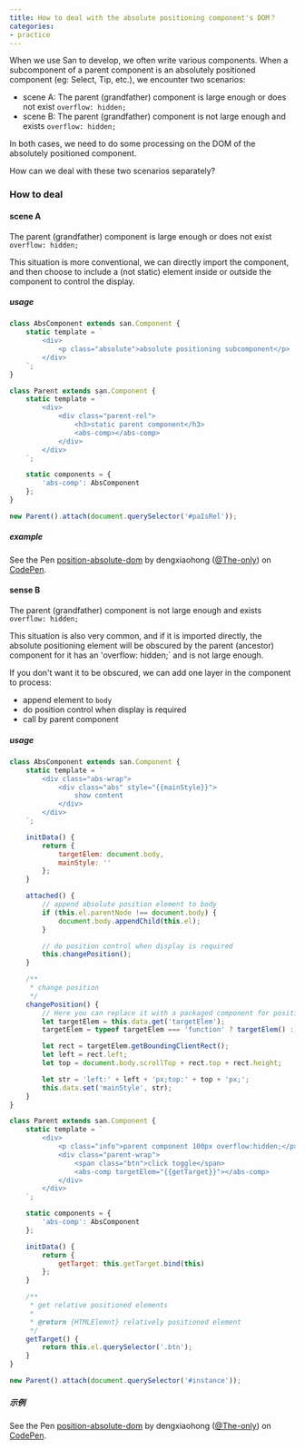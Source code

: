 ```yaml
---
title: How to deal with the absolute positioning component's DOM？
categories:
- practice
---
```


When we use San to develop, we often write various components. When a subcomponent of a parent component is an absolutely positioned component (eg: Select, Tip, etc.), we encounter two scenarios:

- scene A: The parent (grandfather) component is large enough or does not exist `overflow: hidden;`
- scene B: The parent (grandfather) component is not large enough and exists `overflow: hidden;`

In both cases, we need to do some processing on the DOM of the absolutely positioned component.

How can we deal with these two scenarios separately?

### How to deal

#### scene A
The parent (grandfather) component is large enough or does not exist `overflow: hidden;`

This situation is more conventional, we can directly import the component, and then choose to include a (not static) element inside or outside the component to control the display.

##### usage

```javascript
class AbsComponent extends san.Component {
    static template = `
        <div>
            <p class="absolute">absolute positioning subcomponent</p>
        </div>
    `;
}

class Parent extends san.Component {
    static template = `
        <div>
            <div class="parent-rel">
                <h3>static parent component</h3>
                <abs-comp></abs-comp>
            </div>
        </div>
    `;

    static components = {
        'abs-comp': AbsComponent
    };
}

new Parent().attach(document.querySelector('#paIsRel'));
```

##### example
<p
    data-height="365"
    data-theme-id="dark"
    data-slug-hash="EvbQQd"
    data-default-tab="js,result"
    data-user="The-only"
    data-embed-version="2"
    data-pen-title="position-absolute-dom"
    class="codepen">See the Pen
        <a href="https://codepen.io/The-only/pen/EvbQQd">position-absolute-dom</a>
        by dengxiaohong (<a href="https://codepen.io/The-only">@The-only</a>)
        on <a href="https://codepen.io">CodePen</a>.
</p>


#### sense B
The parent (grandfather) component is not large enough and exists `overflow: hidden;`

This situation is also very common, and if it is imported directly, the absolute positioning element will be obscured by the parent (ancestor) component for it has an 'overflow: hidden;` and is not large enough.

If you don't want it to be obscured, we can add one layer in the component to process:

- append element to `body`
- do position control when display is required
- call by parent component

##### usage
```javascript
class AbsComponent extends san.Component {
    static template = `
        <div class="abs-wrap">
            <div class="abs" style="{{mainStyle}}">
                show content
            </div>
        </div>
    `;

    initData() {
        return {
            targetElem: document.body,
            mainStyle: ''
        };
    }

    attached() {
        // append absolute position element to body
        if (this.el.parentNode !== document.body) {
            document.body.appendChild(this.el);
        }

        // do position control when display is required
        this.changePosition();
    }

    /**
     * change position
     */
    changePosition() {
        // Here you can replace it with a packaged component for position control
        let targetElem = this.data.get('targetElem');
        targetElem = typeof targetElem === 'function' ? targetElem() : targetElem;

        let rect = targetElem.getBoundingClientRect();
        let left = rect.left;
        let top = document.body.scrollTop + rect.top + rect.height;

        let str = 'left:' + left + 'px;top:' + top + 'px;';
        this.data.set('mainStyle', str);
    }
}

class Parent extends san.Component {
    static template = `
        <div>
            <p class="info">parent component 100px overflow:hidden;</p>
            <div class="parent-wrap">
                <span class="btn">click toggle</span>
                <abs-comp targetElem="{{getTarget}}"></abs-comp>
            </div>
        </div>
    `;

    static components = {
        'abs-comp': AbsComponent
    };

    initData() {
        return {
            getTarget: this.getTarget.bind(this)
        };
    }

    /**
     * get relative positioned elements
     *
     * @return {HTMLElemnt} relatively positioned element
     */
    getTarget() {
        return this.el.querySelector('.btn');
    }
}

new Parent().attach(document.querySelector('#instance'));
```
##### 示例
<p
    data-height="365"
    data-theme-id="dark"
    data-slug-hash="VzMjNQ"
    data-default-tab="js,result"
    data-user="The-only"
    data-embed-version="2"
    data-pen-title="position-absolute-dom"
    class="codepen">See the Pen
        <a href="https://codepen.io/The-only/pen/VzMjNQ">position-absolute-dom</a>
        by dengxiaohong (<a href="https://codepen.io/The-only">@The-only</a>)
        on <a href="https://codepen.io">CodePen</a>.
</p>
<script async src="https://production-assets.codepen.io/assets/embed/ei.js"></script>
